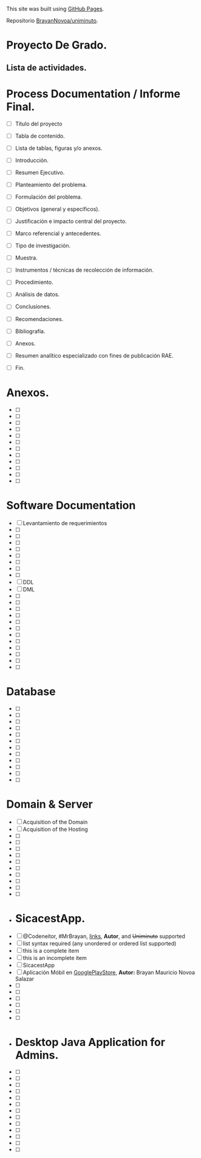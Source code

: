 This site was built using [GitHub Pages](https://pages.github.com/).

Repositorio [BrayanNovoa/uniminuto](https://github.com/BrayanNovoa/uniminuto).
# Proyecto De Grado.
## Lista de actividades.


# Process Documentation / Informe Final.
-[ ] Título del proyecto
-[ ] Tabla de contenido.
-[ ] Lista de tablas, figuras y/o anexos.
-[ ] Introducción.
-[ ] Resumen Ejecutivo.
-[ ] Planteamiento del problema.
-[ ] Formulación del problema.
-[ ] Objetivos (general y específicos).
-[ ] Justificación e impacto central del proyecto.
-[ ] Marco referencial y antecedentes.
-[ ] Tipo de investigación.
-[ ] Muestra.
-[ ] Instrumentos / técnicas de recolección de información.
-[ ] Procedimiento.
-[ ] Análisis de datos.
-[ ] Conclusiones.
-[ ] Recomendaciones.
-[ ] Bibliografía.
-[ ] Anexos.
-[ ] Resumen analítico especializado con fines de publicación RAE.
-[ ] Fin.


# Anexos.
-[ ] 
-[ ] 
-[ ] 
-[ ] 
-[ ] 
-[ ] 
-[ ] 
-[ ] 
-[ ] 
-[ ] 
-[ ] 
-[ ] 

#  Software Documentation
-[ ] Levantamiento de requerimientos
-[ ] 
-[ ] 
-[ ] 
-[ ] 
-[ ] 
-[ ] 
-[ ] 
-[ ] 
-[ ] DDL
-[ ] DML
-[ ] 
-[ ] 
-[ ] 
-[ ] 
-[ ] 
-[ ] 
-[ ] 
-[ ] 
-[ ] 
-[ ] 
-[ ] 
-[ ] 



# Database
-[ ] 
-[ ] 
-[ ] 
-[ ] 
-[ ] 
-[ ] 
-[ ] 
-[ ] 
-[ ] 
-[ ] 
-[ ] 
-[ ] 

# Domain & Server
-[ ] Acquisition of the Domain
-[ ] Acquisition of the Hosting
-[ ] 
-[ ] 
-[ ] 
-[ ] 
-[ ] 
-[ ] 
-[ ] 
-[ ] 
-[ ] 
-[ ] 



- # SicacestApp.
-[ ] @Codeneitor, #MrBrayan, [links](), **Autor**, and <del>Uniminuto</del> supported
-[ ] list syntax required (any unordered or ordered list supported)
-[ ] this is a complete item
-[ ] this is an incomplete item
-[ ] SicacestApp
-[ ] Aplicación Móbil en [GooglePlayStore](https://googleplay), **Autor:** Brayan Mauricio Novoa Salazar
-[ ] 
-[ ] 
-[ ] 
-[ ] 
-[ ] 
-[ ] 



- # Desktop Java Application for Admins.
-[ ] 
-[ ] 
-[ ] 
-[ ] 
-[ ] 
-[ ] 
-[ ] 
-[ ] 
-[ ] 
-[ ] 
-[ ] 
-[ ] 
-[ ] 

